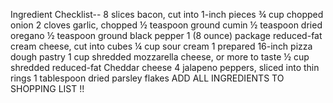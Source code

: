 Ingredient Checklist--
8 slices bacon, cut into 1-inch pieces
¾ cup chopped onion
2 cloves garlic, chopped
½ teaspoon ground cumin
½ teaspoon dried oregano
½ teaspoon ground black pepper
1 (8 ounce) package reduced-fat cream cheese, cut into cubes
¼ cup sour cream
1 prepared 16-inch pizza dough pastry
1 cup shredded mozzarella cheese, or more to taste
½ cup shredded reduced-fat Cheddar cheese
4 jalapeno peppers, sliced into thin rings
1 tablespoon dried parsley flakes
ADD ALL INGREDIENTS TO SHOPPING LIST !!